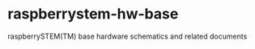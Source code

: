 raspberrystem-hw-base
=====================

raspberrySTEM(TM) base hardware schematics and related documents
